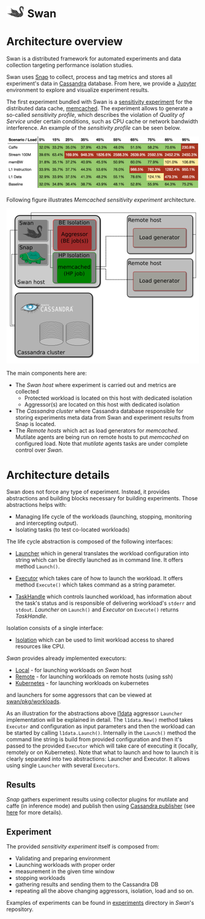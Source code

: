 <!--
 Copyright (c) 2017 Intel Corporation

 Licensed under the Apache License, Version 2.0 (the "License");
 you may not use this file except in compliance with the License.
 You may obtain a copy of the License at

      http://www.apache.org/licenses/LICENSE-2.0

 Unless required by applicable law or agreed to in writing, software
 distributed under the License is distributed on an "AS IS" BASIS,
 WITHOUT WARRANTIES OR CONDITIONS OF ANY KIND, either express or implied.
 See the License for the specific language governing permissions and
 limitations under the License.
-->

# ![Swan logo](swan-logo-48.png) Swan 

# Architecture overview
Swan is a distributed framework for automated experiments and data collection targeting performance isolation studies.

Swan uses [Snap](https://github.com/intelsdi-x/snap) to collect, process and tag metrics and stores all experiment's data in [Cassandra](http://cassandra.apache.org/) database.
From here, we provide a [Jupyter](http://jupyter.org/) environment to explore and visualize experiment results.

The first experiment bundled with Swan is a [sensitivity experiment](../experiments/memcached-sensitivity-profile/README.md) for the distributed
data cache, [memcached](https://memcached.org/). The experiment allows to generate
a so-called _sensitivity profile_, which describes the violation of _Quality of Service_ under certain conditions, such as CPU cache or network bandwidth interference. An example of the _sensitivity profile_ can be seen below.

![Sensitivity profile](sensitivity-profile.png)

Following figure illustrates _Memcached sensitivity experiment_ architecture.

![Swan architecture](swan-arch.png)

The main components here are:

* The _Swan host_ where experiment is carried out and metrics are collected
  * Protected workload is located on this host with dedicated isolation
  * Aggressor(s) are located on this host with dedicated isolation
* The _Cassandra cluster_ where Cassandra database responsible for storing experiments meta data from Swan and experiment results from Snap is located.
* The _Remote hosts_ which act as load generators for _memcached_. Mutilate agents are being run on remote hosts to put _memcached_ on configured load. Note that _mutilate_ agents tasks are under complete control over _Swan_. 


# Architecture details

Swan does not force any type of experiment. Instead, it provides abstractions and building blocks necessary for building experiments. Those abstractions helps with:
* Managing life cycle of the workloads (launching, stopping, monitoring and intercepting output).
* Isolating tasks (to test co-located workloads)

The life cycle abstraction is composed of the following interfaces:

* [Launcher](../pkg/executor/launcher.go) which in general translates the workload configuration into string which can be directly launched as in command line. It offers method `Launch()`.

* [Executor](../pkg/executor/executor.go) which takes care of how to launch the workload. It offers method `Execute()` which takes command as a string parameter. 

* [TaskHandle](../pkg/executor/task_handle.go) which controls launched workload, has information about the task's status and is responsible of delivering workload's `stderr` and `stdout`. _Launcher_ on `Launch()` and _Executor_ on `Execute()` returns _TaskHandle_.

Isolation consists of a single interface:

* [Isolation](../pkg/isolation/isolation.go) which can be used to limit workload access to shared resources like CPU.

_Swan_ provides already implemented executors:
* [Local](../pkg/executor/local.go) - for launching workloads on _Swan_ host
* [Remote](../pkg/executor/remote.go) - for launching workloads on remote hosts (using ssh)
* [Kubernetes](../pkg/executor/kubernetes.go) - for launching workloads on kubernetes

and launchers for some aggressors that can be viewed at [swan/pkg/workloads](../pkg/workloads).

As an illustration for the abstractions above [l1data](../pkg/workloads/low_level/l1data/l1data.go) aggressor `Launcher` implementation will be explained in detail. The `l1data.New()` method takes `Executor` and configuration as input parameters and then the workload can be started by calling `l1data.Launch()`. Internally in the `Launch()` method the command line string is build from provided configuration and then it's passed to the provided `Executor` which will take care of executing it (locally, remotely or on Kubernetes). Note that what to launch and how to launch it is clearly separated into two abstractions: Launcher and Executor. It allows using single `Launcher` with several `Executors`. 


## Results

_Snap_ gathers experiment results using collector plugins for mutilate and caffe (in inference mode) and publish then using [Cassandra publisher](https://github.com/intelsdi-x/snap-plugin-collector-cassandra) (see [here](../misc) for more details).


## Experiment

The provided _sensitivity experiment_ itself is composed from:
* Validating and preparing environment
* Launching workloads with proper order
* measurement in the given time window
* stopping workloads
* gathering results and sending them to the Cassandra DB
* repeating all the above changing aggressors, isolation, load and so on.

Examples of experiments can be found in [experiments](../experiments) directory in _Swan_'s repository.




